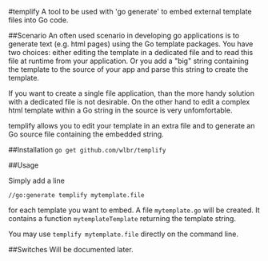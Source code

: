 #templify
A tool to be used with 'go generate' to embed external template files into Go code.

##Scenario
An often used scenario in developing go applications is to generate text (e.g. html pages) 
using the Go template packages. You have two choices: either editing the template in a
dedicated file and to read this file at runtime from your application. Or you add a 
"big" string containing the template to the source of your app and parse this string to 
create the template.

If you want to create a single file application, than the more handy solution with a 
dedicated file is not desirable. On the other hand to edit a complex html template within 
a Go string in the source is very unfomfortable. 

templify allows you to edit your template in an extra file and to generate an Go source
file containing the embedded string.

##Installation
   `go get github.com/wlbr/templify`

##Usage

Simply add a line 

   `//go:generate templify mytemplate.file`

for each template you want to embed. A file `mytemplate.go` will be created. It contains a 
function `mytemplateTemplate` returning the template string.

You may use `templify mytemplate.file` directly on the command line.

##Switches
Will be documented later.

